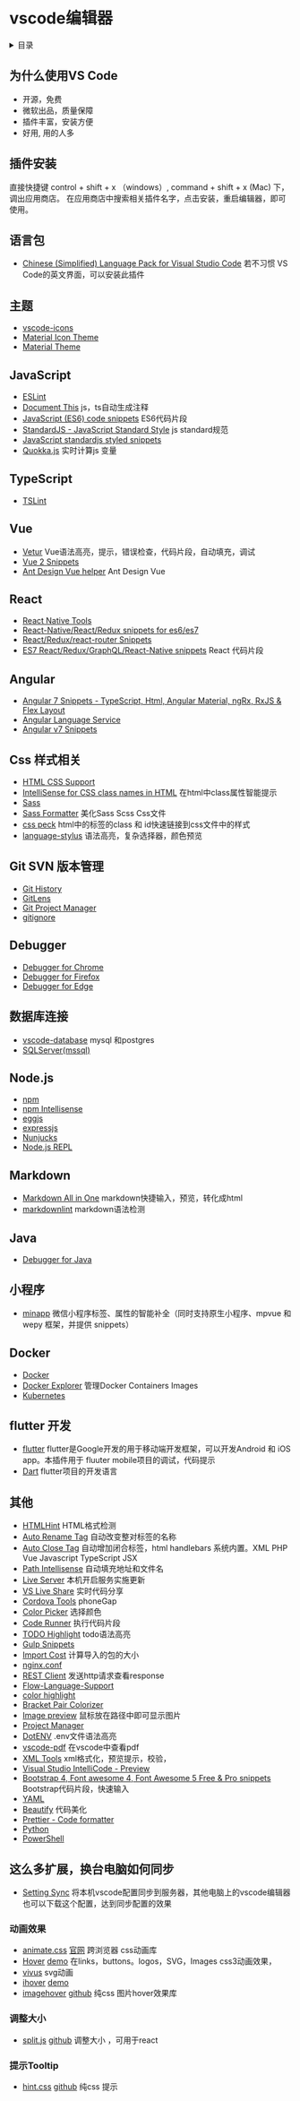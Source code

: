 # vscode编辑器

<details>
<summary>目录</summary>

* [`插件安装`](##插件安装)
* [`语言包`](##语言包)
* [`主题`](##主题)

</details>

## 为什么使用VS Code

- 开源，免费
- 微软出品，质量保障
- 插件丰富，安装方便
- 好用, 用的人多

## 插件安装

直接快捷键 control + shift + x （windows）, command + shift + x (Mac) 下，调出应用商店。
在应用商店中搜索相关插件名字，点击安装，重启编辑器，即可使用。

## 语言包

- [Chinese (Simplified) Language Pack for Visual Studio Code](https://marketplace.visualstudio.com/items?itemName=MS-CEINTL.vscode-language-pack-zh-hans) 若不习惯 VS Code的英文界面，可以安装此插件

## 主题

- [vscode-icons](https://marketplace.visualstudio.com/items?itemName=robertohuertasm.vscode-icons)
- [Material Icon Theme](https://marketplace.visualstudio.com/items?itemName=PKief.material-icon-theme)
- [Material Theme](https://marketplace.visualstudio.com/items?itemName=Equinusocio.vsc-material-theme)

## JavaScript

- [ESLint](https://marketplace.visualstudio.com/items?itemName=dbaeumer.vscode-eslint)
- [Document This](https://marketplace.visualstudio.com/items?itemName=formulahendry.docker-explorer) js，ts自动生成注释
- [JavaScript (ES6) code snippets](https://marketplace.visualstudio.com/items?itemName=xabikos.JavaScriptSnippets) ES6代码片段
- [StandardJS - JavaScript Standard Style](https://marketplace.visualstudio.com/items?itemName=chenxsan.vscode-standardjs) js standard规范
- [JavaScript standardjs styled snippets](https://marketplace.visualstudio.com/items?itemName=capaj.vscode-standardjs-snippets)
- [Quokka.js](https://marketplace.visualstudio.com/items?itemName=WallabyJs.quokka-vscode) 实时计算js 变量

## TypeScript

- [TSLint](https://marketplace.visualstudio.com/items?itemName=eg2.tslint)

## Vue

- [Vetur](https://marketplace.visualstudio.com/items?itemName=octref.vetur) Vue语法高亮，提示，错误检查，代码片段，自动填充，调试
- [Vue 2 Snippets](https://marketplace.visualstudio.com/items?itemName=hollowtree.vue-snippets)
- [Ant Design Vue helper](https://marketplace.visualstudio.com/items?itemName=ant-design-vue.vscode-ant-design-vue-helper) Ant Design Vue

## React

- [React Native Tools](https://marketplace.visualstudio.com/items?itemName=vsmobile.vscode-react-native)
- [React-Native/React/Redux snippets for es6/es7](https://marketplace.visualstudio.com/items?itemName=EQuimper.react-native-react-redux)
- [React/Redux/react-router Snippets](https://marketplace.visualstudio.com/items?itemName=discountry.react-redux-react-router-snippets)
- [ES7 React/Redux/GraphQL/React-Native snippets](https://marketplace.visualstudio.com/items?itemName=dsznajder.es7-react-js-snippets) React 代码片段

## Angular

- [Angular 7 Snippets - TypeScript, Html, Angular Material, ngRx, RxJS & Flex Layout](https://marketplace.visualstudio.com/items?itemName=Mikael.Angular-BeastCode)
- [Angular Language Service](https://marketplace.visualstudio.com/items?itemName=Angular.ng-template)
- [Angular v7 Snippets](https://marketplace.visualstudio.com/items?itemName=johnpapa.Angular2)

## Css 样式相关

- [HTML CSS Support](https://marketplace.visualstudio.com/items?itemName=ecmel.vscode-html-css)
- [IntelliSense for CSS class names in HTML](https://marketplace.visualstudio.com/items?itemName=Zignd.html-css-class-completion) 在html中class属性智能提示
- [Sass](https://marketplace.visualstudio.com/items?itemName=robinbentley.sass-indented)
- [Sass Formatter](https://marketplace.visualstudio.com/items?itemName=sasa.vscode-sass-format) 美化Sass Scss Css文件
- [css peck](https://marketplace.visualstudio.com/items?itemName=pranaygp.vscode-css-peek) html中的标签的class 和 id快速链接到css文件中的样式
- [language-stylus](https://marketplace.visualstudio.com/items?itemName=sysoev.language-stylus) 语法高亮，复杂选择器，颜色预览 

## Git SVN 版本管理

- [Git History](https://marketplace.visualstudio.com/items?itemName=donjayamanne.githistory)
- [GitLens](https://marketplace.visualstudio.com/items?itemName=eamodio.gitlens)
- [Git Project Manager](https://marketplace.visualstudio.com/items?itemName=felipecaputo.git-project-manager)
- [gitignore](https://marketplace.visualstudio.com/items?itemName=codezombiech.gitignore)

## Debugger

- [Debugger for Chrome](https://marketplace.visualstudio.com/items?itemName=msjsdiag.debugger-for-chrome)
- [Debugger for Firefox](https://marketplace.visualstudio.com/items?itemName=hbenl.vscode-firefox-debug)
- [Debugger for Edge](https://marketplace.visualstudio.com/items?itemName=msjsdiag.debugger-for-edge)

## 数据库连接

- [vscode-database](https://marketplace.visualstudio.com/items?itemName=bajdzis.vscode-database)  mysql 和postgres
- [SQLServer(mssql)](https://marketplace.visualstudio.com/items?itemName=ms-mssql.mssql)

## Node.js

- [npm](https://marketplace.visualstudio.com/items?itemName=eg2.vscode-npm-script)
- [npm Intellisense](https://marketplace.visualstudio.com/items?itemName=christian-kohler.npm-intellisense)
- [eggjs](https://marketplace.visualstudio.com/items?itemName=atian25.eggjs)
- [expressjs](https://marketplace.visualstudio.com/items?itemName=dbaeumer.vscode-eslint)
- [Nunjucks](https://marketplace.visualstudio.com/items?itemName=ronnidc.nunjucks)
- [Node.js REPL](https://marketplace.visualstudio.com/items?itemName=lostfields.nodejs-repl)

## Markdown

- [Markdown All in One](https://marketplace.visualstudio.com/items?itemName=yzhang.markdown-all-in-one) markdown快捷输入，预览，转化成html
- [markdownlint](https://marketplace.visualstudio.com/items?itemName=DavidAnson.vscode-markdownlint) markdown语法检测

## Java

- [Debugger for Java](https://marketplace.visualstudio.com/items?itemName=vscjava.vscode-java-debug)

## 小程序

- [minapp](https://marketplace.visualstudio.com/items?itemName=qiu8310.minapp-vscode) 微信小程序标签、属性的智能补全（同时支持原生小程序、mpvue 和 wepy 框架，并提供 snippets）

## Docker

- [Docker](https://marketplace.visualstudio.com/items?itemName=PeterJausovec.vscode-docker)
- [Docker Explorer](https://marketplace.visualstudio.com/items?itemName=formulahendry.docker-explorer) 管理Docker Containers Images
- [Kubernetes](https://marketplace.visualstudio.com/items?itemName=ms-kubernetes-tools.vscode-kubernetes-tools)

## flutter 开发

- [flutter](https://marketplace.visualstudio.com/items?itemName=Dart-Code.flutter)  flutter是Google开发的用于移动端开发框架，可以开发Android 和 iOS app。本插件用于 fluuter mobile项目的调试，代码提示
- [Dart](https://marketplace.visualstudio.com/items?itemName=Dart-Code.dart-code) flutter项目的开发语言

## 其他

- [HTMLHint](https://marketplace.visualstudio.com/items?itemName=mkaufman.HTMLHint) HTML格式检测
- [Auto Rename Tag](https://marketplace.visualstudio.com/items?itemName=formulahendry.auto-rename-tag) 自动改变整对标签的名称
- [Auto Close Tag](https://marketplace.visualstudio.com/items?itemName=formulahendry.auto-close-tag) 自动增加闭合标签，html handlebars 系统内置。XML PHP Vue Javascript TypeScript JSX
- [Path Intellisense](https://marketplace.visualstudio.com/items?itemName=christian-kohler.path-intellisense) 自动填充地址和文件名
- [Live Server](https://marketplace.visualstudio.com/items?itemName=ritwickdey.LiveServer) 本机开启服务实施更新
- [VS Live Share](https://marketplace.visualstudio.com/items?itemName=MS-vsliveshare.vsliveshare#overview) 实时代码分享
- [Cordova Tools](https://marketplace.visualstudio.com/items?itemName=vsmobile.cordova-tools) phoneGap
- [Color Picker](https://marketplace.visualstudio.com/items?itemName=anseki.vscode-color) 选择颜色
- [Code Runner](https://marketplace.visualstudio.com/items?itemName=formulahendry.code-runner) 执行代码片段
- [TODO Highlight](https://marketplace.visualstudio.com/items?itemName=wayou.vscode-todo-highlight)  todo语法高亮
- [Gulp Snippets](https://marketplace.visualstudio.com/items?itemName=tanato.vscode-gulp)
- [Import Cost](https://marketplace.visualstudio.com/items?itemName=wix.vscode-import-cost) 计算导入的包的大小
- [nginx.conf](https://marketplace.visualstudio.com/items?itemName=shanoor.vscode-nginx)
- [REST Client](https://marketplace.visualstudio.com/items?itemName=humao.rest-client) 发送http请求查看response
- [Flow-Language-Support](https://marketplace.visualstudio.com/items?itemName=flowtype.flow-for-vscode)
- [color highlight](https://marketplace.visualstudio.com/items?itemName=naumovs.color-highlight)
- [Bracket Pair Colorizer](https://marketplace.visualstudio.com/items?itemName=CoenraadS.bracket-pair-colorizer)
- [Image preview](https://marketplace.visualstudio.com/items?itemName=kisstkondoros.vscode-gutter-preview) 鼠标放在路径中即可显示图片
- [Project Manager](https://marketplace.visualstudio.com/items?itemName=alefragnani.project-manager)
- [DotENV](https://marketplace.visualstudio.com/items?itemName=mikestead.dotenv) .env文件语法高亮
- [vscode-pdf](https://marketplace.visualstudio.com/items?itemName=tomoki1207.pdf) 在vscode中查看pdf
- [XML Tools](https://marketplace.visualstudio.com/items?itemName=DotJoshJohnson.xml) xml格式化，预览提示，校验，
- [Visual Studio IntelliCode - Preview](https://marketplace.visualstudio.com/items?itemName=VisualStudioExptTeam.vscodeintellicode)
- [Bootstrap 4, Font awesome 4, Font Awesome 5 Free & Pro snippets](https://marketplace.visualstudio.com/items?itemName=thekalinga.bootstrap4-vscode) Bootstrap代码片段，快速输入
- [YAML](https://marketplace.visualstudio.com/items?itemName=redhat.vscode-yaml)
- [Beautify](https://marketplace.visualstudio.com/items?itemName=HookyQR.beautify) 代码美化
- [Prettier - Code formatter](https://marketplace.visualstudio.com/items?itemName=esbenp.prettier-vscode)
- [Python](https://marketplace.visualstudio.com/items?itemName=ms-python.python)
- [PowerShell](https://marketplace.visualstudio.com/items?itemName=ms-vscode.PowerShell)

## 这么多扩展，换台电脑如何同步

- [Setting Sync](https://marketplace.visualstudio.com/items?itemName=Shan.code-settings-sync)
将本机vscode配置同步到服务器，其他电脑上的vscode编辑器也可以下载这个配置，达到同步配置的效果

### 动画效果

* [animate.css](https://github.com/daneden/animate.css) [官网](https://daneden.github.io/animate.css/) 跨浏览器 css动画库
* [Hover](https://github.com/IanLunn/Hover)  [demo](http://ianlunn.github.io/Hover/) 在links，buttons。logos，SVG，Images css3动画效果，
* [vivus](https://github.com/maxwellito/vivus) svg动画
* [ihover](https://github.com/gudh/ihover) [demo]()
* [imagehover](http://www.imagehover.io/) [github](https://github.com/ciar4n/imagehover.css) 纯css 图片hover效果库

### 调整大小

* [split.js](https://split.js.org/) [github](https://github.com/nathancahill/split/) 调整大小 ，可用于react

### 提示Tooltip

* [hint.css](https://kushagragour.in/lab/hint/) [github](https://github.com/chinchang/hint.css) 纯css 提示
